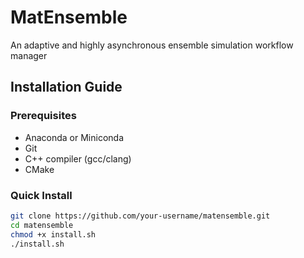 # MatEnsemble

An adaptive and highly asynchronous ensemble simulation workflow manager

## Installation Guide

### Prerequisites
- Anaconda or Miniconda
- Git
- C++ compiler (gcc/clang)
- CMake

### Quick Install
```bash
git clone https://github.com/your-username/matensemble.git
cd matensemble
chmod +x install.sh
./install.sh